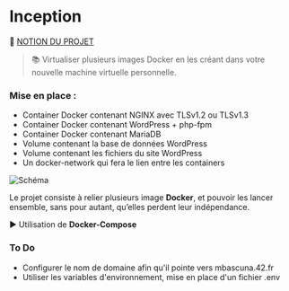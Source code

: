 # Inception

🧠 [NOTION DU PROJET](https://elated-porpoise-8e6.notion.site/INCEPTION-7e93238133f14d189f9b46d18731975a)

> 📚 Virtualiser plusieurs images Docker en les créant dans votre nouvelle machine virtuelle personnelle.

### Mise en place : 
* Container Docker contenant NGINX avec TLSv1.2 ou TLSv1.3
* Container Docker contenant WordPress + php-fpm 
* Container Docker contenant MariaDB
* Volume contenant la base de données WordPress
* Volume contenant les fichiers du site WordPress
* Un docker-network qui fera le lien entre les containers

![Schéma](https://img1.daumcdn.net/thumb/R1280x0/?scode=mtistory2&fname=https%3A%2F%2Fblog.kakaocdn.net%2Fdn%2FbHh0Ey%2Fbtq7s6ma5MS%2FnCyxnIw4HjSpkesFRVBRsk%2Fimg.png)

Le projet consiste à relier plusieurs image **Docker**, et pouvoir les lancer ensemble, sans pour autant, qu’elles perdent leur indépendance. 

▶️ Utilisation de **Docker-Compose**

### To Do
* Configurer le nom de domaine afin qu'il pointe vers mbascuna.42.fr
* Utiliser les variables d'environnement, mise en place d'un fichier .env


